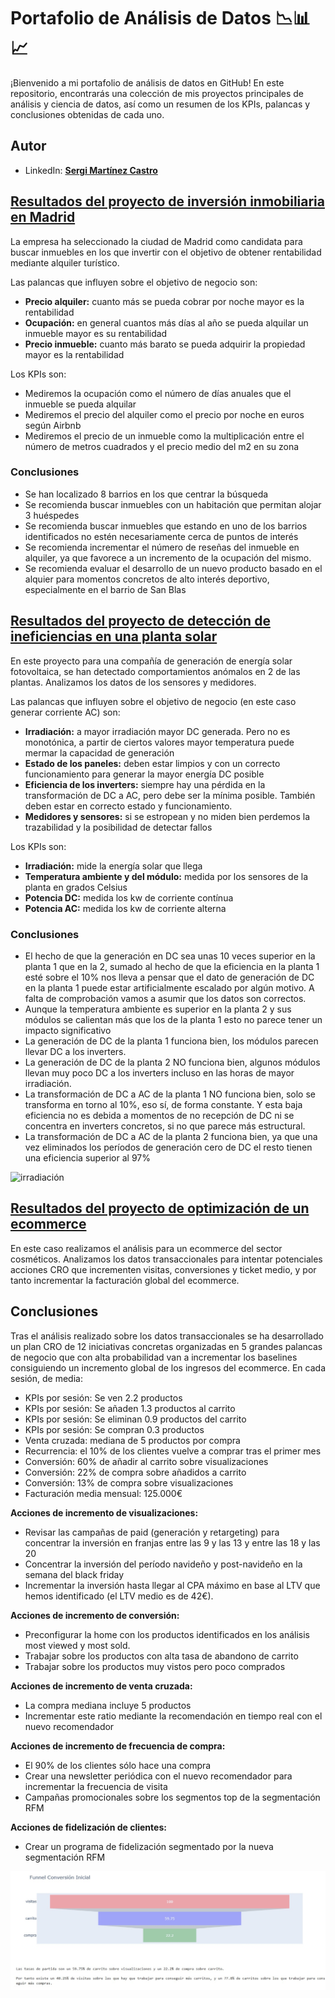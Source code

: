# Portafolio de Análisis de Datos 📉📊📈
¡Bienvenido a mi portafolio de análisis de datos en GitHub! En este repositorio, encontrarás una colección de mis proyectos principales de análisis y ciencia de datos, así como un resumen de los KPIs, palancas y conclusiones obtenidas de cada uno.
## Autor
* LinkedIn: [**Sergi Martínez Castro**](www.linkedin.com/in/sergi-martínez-castro-b53457294)

## [Resultados del proyecto de inversión inmobiliaria en Madrid](https://github.com/Sergicas01/portfolio/blob/main/Resultados%20del%20proyecto%20de%20inversi%C3%B3n%20inmobiliaria%20en%20Madrid.ipynb)
La empresa ha seleccionado la ciudad de Madrid como candidata para buscar inmuebles en los que invertir con el objetivo de obtener rentabilidad mediante alquiler turístico.

Las palancas que influyen sobre el objetivo de negocio son:
* **Precio alquiler:** cuanto más se pueda cobrar por noche mayor es la rentabilidad
* **Ocupación:** en general cuantos más días al año se pueda alquilar un inmueble mayor es su rentabilidad
* **Precio inmueble:** cuanto más barato se pueda adquirir la propiedad mayor es la rentabilidad

Los KPIs son:
* Mediremos la ocupación como el número de días anuales que el inmueble se pueda alquilar
* Mediremos el precio del alquiler como el precio por noche en euros según Airbnb
* Mediremos el precio de un inmueble como la multiplicación entre el número de metros cuadrados y el precio medio del m2 en su zona
### Conclusiones
* Se han localizado 8 barrios en los que centrar la búsqueda
* Se recomienda buscar inmuebles con un habitación que permitan alojar 3 huéspedes
* Se recomienda buscar inmuebles que estando en uno de los barrios identificados no estén necesariamente cerca de puntos de interés
* Se recomienda incrementar el número de reseñas del inmueble en alquiler, ya que favorece a un incremento de la ocupación del mismo.
* Se recomienda evaluar el desarrollo de un nuevo producto basado en el alquier para momentos concretos de alto interés deportivo, especialmente en el barrio de San Blas

## [Resultados del proyecto de detección de ineficiencias en una planta solar](https://github.com/Sergicas01/portfolio/blob/main/Resultados%20del%20proyecto%20de%20detecci%C3%B3n%20de%20ineficiencias%20en%20una%20planta%20solar.ipynb)
En este proyecto para una compañía de generación de energía solar fotovoltaica, se han detectado comportamientos anómalos en 2 de las plantas. Analizamos los datos de los sensores y medidores.

Las palancas que influyen sobre el objetivo de negocio (en este caso generar corriente AC) son:

* **Irradiación:** a mayor irradiación mayor DC generada. Pero no es monotónica, a partir de ciertos valores mayor temperatura puede mermar la capacidad de generación
* **Estado de los paneles:** deben estar limpios y con un correcto funcionamiento para generar la mayor energía DC posible
* **Eficiencia de los inverters:** siempre hay una pérdida en la transformación de DC a AC, pero debe ser la mínima posible. También deben estar en correcto estado y funcionamiento.
* **Medidores y sensores:** si se estropean y no miden bien perdemos la trazabilidad y la posibilidad de detectar fallos

Los KPIs son:
* **Irradiación:** mide la energía solar que llega
* **Temperatura ambiente y del módulo:** medida por los sensores de la planta en grados Celsius
* **Potencia DC:** medida los kw de corriente contínua
* **Potencia AC:** medida los kw de corriente alterna
### Conclusiones
* El hecho de que la generación en DC sea unas 10 veces superior en la planta 1 que en la 2, sumado al hecho de que la eficiencia en la planta 1 esté sobre el 10% nos lleva a pensar que el dato de generación de DC en la planta 1 puede estar artificialmente escalado por algún motivo. A falta de comprobación vamos a asumir que los datos son correctos.
* Aunque la temperatura ambiente es superior en la planta 2 y sus módulos se calientan más que los de la planta 1 esto no parece tener un impacto significativo
* La generación de DC de la planta 1 funciona bien, los módulos parecen llevar DC a los inverters.
* La generación de DC de la planta 2 NO funciona bien, algunos módulos llevan muy poco DC a los inverters incluso en las horas de mayor irradiación.
* La transformación de DC a AC de la planta 1 NO funciona bien, solo se transforma en torno al 10%, eso sí, de forma constante. Y esta baja eficiencia no es debida a momentos de no recepción de DC ni se concentra en inverters concretos, si no que parece más estructural.
* La transformación de DC a AC de la planta 2 funciona bien, ya que una vez eliminados los períodos de generación cero de DC el resto tienen una eficiencia superior al 97%

![irradiación](irradiación.jpg)
## [Resultados del proyecto de optimización de un ecommerce](https://github.com/Sergicas01/portfolio/blob/main/Resultados%20del%20proyecto%20de%20optimizaci%C3%B3n%20de%20un%20ecommerce.ipynb)
En este caso realizamos el análisis para un ecommerce del sector cosméticos. Analizamos los datos transaccionales para intentar potenciales acciones CRO que incrementen visitas, conversiones y ticket medio, y por tanto incrementar la facturación global del ecommerce.

## Conclusiones
Tras el análisis realizado sobre los datos transaccionales se ha desarrollado un plan CRO de 12 iniciativas concretas organizadas en 5 grandes palancas de negocio que con alta probabilidad van a incrementar los baselines consiguiendo un incremento global de los ingresos del ecommerce. En cada sesión, de media:

* KPIs por sesión: Se ven 2.2 productos
* KPIs por sesión: Se añaden 1.3 productos al carrito
* KPIs por sesión: Se eliminan 0.9 productos del carrito
* KPIs por sesión: Se compran 0.3 productos
* Venta cruzada: mediana de 5 productos por compra
* Recurrencia: el 10% de los clientes vuelve a comprar tras el primer mes
* Conversión: 60% de añadir al carrito sobre visualizaciones
* Conversión: 22% de compra sobre añadidos a carrito
* Conversión: 13% de compra sobre visualizaciones
* Facturación media mensual: 125.000€

**Acciones de incremento de visualizaciones:**
* Revisar las campañas de paid (generación y retargeting) para concentrar la inversión en franjas entre las 9 y las 13 y entre las 18 y las 20
* Concentrar la inversión del período navideño y post-navideño en la semana del black friday
* Incrementar la inversión hasta llegar al CPA máximo en base al LTV que hemos identificado (el LTV medio es de 42€).

**Acciones de incremento de conversión:**
* Preconfigurar la home con los productos identificados en los análisis most viewed y most sold.
* Trabajar sobre los productos con alta tasa de abandono de carrito
* Trabajar sobre los productos muy vistos pero poco comprados

**Acciones de incremento de venta cruzada:**
* La compra mediana incluye 5 productos
* Incrementar este ratio mediante la recomendación en tiempo real con el nuevo recomendador

**Acciones de incremento de frecuencia de compra:**
* El 90% de los clientes sólo hace una compra
* Crear una newsletter periódica con el nuevo recomendador para incrementar la frecuencia de visita
* Campañas promocionales sobre los segmentos top de la segmentación RFM

**Acciones de fidelización de clientes:**
* Crear un programa de fidelización segmentado por la nueva segmentación RFM

![Funnel](funnel.jpg)

